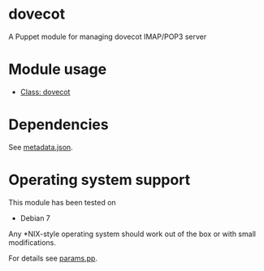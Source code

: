 # dovecot

A Puppet module for managing dovecot IMAP/POP3 server

# Module usage

* [Class: dovecot](manifests/init.pp)

# Dependencies

See [metadata.json](metadata.json).

# Operating system support

This module has been tested on

* Debian 7

Any *NIX-style operating system should work out of the box or with small 
modifications.

For details see [params.pp](manifests/params.pp).
